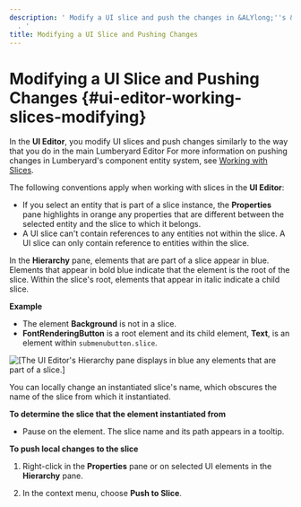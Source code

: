 ```yaml
---
description: ' Modify a UI slice and push the changes in &ALYlong;''s &ui-canvas-editor;
  . '
title: Modifying a UI Slice and Pushing Changes
---
```

# Modifying a UI Slice and Pushing Changes {#ui-editor-working-slices-modifying}

In the **UI Editor**, you modify UI slices and push changes similarly to the way that you do in the main Lumberyard Editor For more information on pushing changes in Lumberyard's component entity system, see [Working with Slices](/docs/userguide/components/slices.md)\.

The following conventions apply when working with slices in the **UI Editor**:
+ If you select an entity that is part of a slice instance, the **Properties** pane highlights in orange any properties that are different between the selected entity and the slice to which it belongs\.
+ A UI slice can't contain references to any entities not within the slice\. A UI slice can only contain reference to entities within the slice\.



In the **Hierarchy** pane, elements that are part of a slice appear in blue\. Elements that appear in bold blue indicate that the element is the root of the slice\. Within the slice's root, elements that appear in italic indicate a child slice\.

**Example**  
+ The element **Background** is not in a slice\.
+ **FontRenderingButton** is a root element and its child element, **Text**, is an element within `submenubutton.slice`\.

![\[The UI Editor's Hierarchy pane displays in blue any elements that are part of a slice.\]](/images/userguide/game_ui_editor/ui-editor-modifying-slices-submenubutton.png)

You can locally change an instantiated slice's name, which obscures the name of the slice from which it instantiated\.

**To determine the slice that the element instantiated from**
+ Pause on the element\. The slice name and its path appears in a tooltip\.

**To push local changes to the slice**

1. Right\-click in the **Properties** pane or on selected UI elements in the **Hierarchy** pane\.

1. In the context menu, choose **Push to Slice**\.